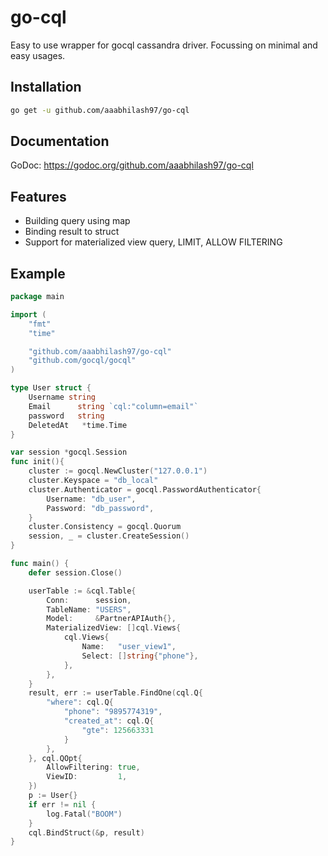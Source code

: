 # go-cql

Easy to use wrapper for gocql cassandra driver. Focussing on minimal and easy usages.

## Installation

```sh
go get -u github.com/aaabhilash97/go-cql
```

## Documentation

GoDoc: https://godoc.org/github.com/aaabhilash97/go-cql

## Features

- Building query using map
- Binding result to struct
- Support for materialized view query, LIMIT, ALLOW FILTERING

## Example

```go
package main

import (
	"fmt"
	"time"

	"github.com/aaabhilash97/go-cql"
	"github.com/gocql/gocql"
)

type User struct {
	Username string
	Email      string `cql:"column=email"`
	password   string
	DeletedAt   *time.Time
}

var session *gocql.Session
func init(){
	cluster := gocql.NewCluster("127.0.0.1")
	cluster.Keyspace = "db_local"
	cluster.Authenticator = gocql.PasswordAuthenticator{
		Username: "db_user",
		Password: "db_password",
	}
	cluster.Consistency = gocql.Quorum
	session, _ = cluster.CreateSession()
}

func main() {
	defer session.Close()

	userTable := &cql.Table{
		Conn:      session,
		TableName: "USERS",
		Model:     &PartnerAPIAuth{},
		MaterializedView: []cql.Views{
			cql.Views{
				Name:   "user_view1",
				Select: []string{"phone"},
			},
		},
	}
	result, err := userTable.FindOne(cql.Q{
		"where": cql.Q{
			"phone": "9895774319",
			"created_at": cql.Q{
				"gte": 125663331
			}
		},
	}, cql.QOpt{
		AllowFiltering: true,
		ViewID:         1,
	})
	p := User{}
	if err != nil {
		log.Fatal("BOOM")
	}
	cql.BindStruct(&p, result)
}

```
